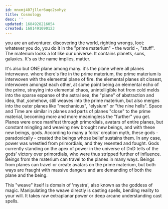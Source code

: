 ```yaml
---
id: mnxmj407jllor6uqo2sxhyz
title: Cosmology
desc: ''
updated: 1684928216054
created: 1681491090123
---
```


you are an adventurer. discovering the world, righting wrongs, loot:
whatever you do, you do it in the "prime materium" - the world -, "stuff".
The materium looks a lot like our universe.
It contains planets, suns, galaxies. It's as the name implies, matter.

It's also but ONE plane among many. it's the plane where all planes interweave.
where there's fire in the prime materium, the prime materium is interwoven with the elemental plane of fire.
the elemental planes sit closest, interwoven amongst each other, at some point being an elemental echo of the prime,
straying into elemental chaos,
unintelligible hot from cold melds into the sparse expanse of the astral sea, the "plane" of abstraction and idea,
that ,somehow, still weaves into the prime materium,
but also merges into the outer planes like "mechanicus", "elysium" or "the nine hells".
Space and Time are similar in planes and parts of planes "close" to the prime material,
becoming more and more meaningless the "further" you get.
Planes were once manifest through primordials, avatars of entire planes,
but constant mingling and weaving new brought new beings,
and with these new beings, gods.
According to many a folks' creation myth, these gods - paradoxically -
created the beings whose belief sustains them.
In any case, power was wrestled from primordials, and they resented and fought.
Gods currently standing on the apex of power in the universe of DnD tells of the gods' victory over primordials,
who were thus stripped further of influence.
Beings from the materium can travel to the planes in many ways.
Beings from planes can travel or create avatars on the prime materium,
but both ways are fraught with massive dangers and are demanding of both the plane and the being.

This "weave" itself is domain of 'mystra', also known as the goddess of magic.
Manipulating the weave directly is casting spells, bending reality to your will.
It takes raw extraplanar power or deep arcane understanding cast spells.